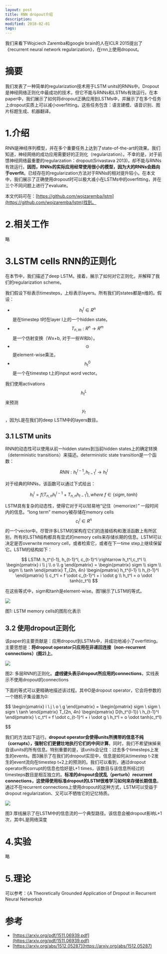 ```yaml
---
layout: post
title: RNN dropout介绍
description: 
modified: 2018-02-01
tags:
---
```


我们来看下Wojciech Zaremba和google brain的人在ICLR 2015提出了《recurrent neural network regularization》，在rnn上使用dropout。

# 摘要

我们发表了一种简单的regularization技术用于LSTM units的RNNs中。Dropout是神经网络正则化中最成功的技术，但它不能与RNNs和LSTMs有效运行。在本paper中，我们展示了如何将dropout正确应用到LSTMs中，并展示了在多个任务上dropout实质上可以减小overfitting。这些任务包含：语言建模、语音识别、图片标题生成、机器翻译。

# 1.介绍

RNN是神经序列模型，并在多个重要任务上达到了state-of-the-art的效果。我们知道，神经网络的成功应用需要好的正则化（regularization）。不幸的是，对于前馈神经网络最重要的regularzation：dropout(Srivastava 2013)，却不能与RNNs有效运行。**因而，RNNs的实际应用经常使用很小的模型，因为大的RNNs会趋向于overfit**。已经存在的regularization方法对于RNNs的相对提升较小。在本文中，我们展示了正确使用dropout时可以极大减小在LSTMs中的overfitting，并在三个不同问题上进行了evaluate。

本文代码可在：[https://github.com/wojzaremba/lstm](https://github.com/wojzaremba/lstm)找到。

# 2.相关工作

略

# 3.LSTM cells RNN的正则化

在本节中，我们描述了deep LSTM。接着，展示了如何对它正则化，并解释了我们的regularization scheme。

我们假设下标表示timesteps，上标表示layers。所有我们的states都是n维的。假设：

- $$h_t^l \in R^n$$是在timestep t时在layer l上的一个hidden state。
- $$T_{n,m}: R^n \rightarrow R^m$$是一个仿射变换（Wx+b, 对于一些W和b）。
- $$\odot$$是element-wise乘法，
- $$h_t^0$$是一个在timestep t上的input word vector。

我们使用activations $$h_t^L$$来预测$$y_t$$，因为L是在我们的deep LSTM中的layers数目。

## 3.1 LSTM units

RNN的动态性可以使用从前一hidden states到当前hidden states上的确定转换（deterministic transitions）来描述。deterministic state transition是一个函数：

$$
RNN: h_t^{l-1}, h_{t-1}^l \rightarrow h_t^l
$$

对于经典的RNNs，该函数可以通过下式给出：

$$
h_t^l = f(T_{n,n} h_t^{l-1} + T_{n,n} h_{t-1}^l), where \ f \in \lbrace sigm, tanh \rbrace
$$

LSTM具有复杂的动态性，使得它对于可以轻易地“记住（memorize）”
一段时间内的信息。“long term” memory被存储在memory cells $$c_t^l \in R^n$$的一个vector中。尽管许多LSTM的架构在它们的连接结构和激活函数上有所区别，所有的LSTM结构都具有显式的memory cells来存储长期的信息。LSTM可以决定是否overwrite memory cell，或者检索它，或者在下一time step上继续保留它。LSTM的结构如下：

$$
LSTM: h_t^{l-1}, h_{t-1}^l, c_{t-1}^l \rightarrow h_t^l,c_t^l \\
\begin{pmatrix}
    i \\
    j \\
    o \\
    g 
\end{pmatrix} = 
\begin{pmatrix}
    sigm \\
    sigm \\
    sigm \\
    tanh 
\end{pmatrix} T_{2n, 4n} 
\begin{pmatrix}
    h_t^{l-1} \\
    h_{t-1}^l 
\end{pmatrix}  \\
c_t^l = f \odot c_{t-1}^l + i \odot g \\
h_t^l = o \odot tanh(c_t^l)
$$

在这些等式中，sigm和tanh是element-wise。图1展示了LSTM的等式。

<img src="http://pic.yupoo.com/wangdren23_v/a8cc0a16/ad837591.jpg">

图1: LSTM memory cells的图形化表示

## 3.2 使用dropout正则化

该paper的主要贡献是：应用dropout到LSTMs中，并成功地减小了overfitting。主要思想是：**将dropout operator只应用在非递回连接（non-recurrent connections）(图2)上**。

<img src="http://pic.yupoo.com/wangdren23_v/5074d637/117eacbf.jpg">

图2: 多层RNN的正则化。**虚线键头表示dropout所应用的connections**，实线表示不使用dropout的connections

下面的等式可以更精确地描述该过程。其中D是dropout operator，它会将参数的一个随机子集设置为0:

$$
\begin{pmatrix}
    i \\
    j \\
    o \\
    g 
\end{pmatrix} = 
\begin{pmatrix}
    sigm \\
    sigm \\
    sigm \\
    tanh 
\end{pmatrix} T_{2n, 4n} 
\begin{pmatrix}
    D(h_t^{l-1}) \\
    h_{t-1}^l 
\end{pmatrix} \\
c_t^l = f \odot c_{t-1}^l + i \odot g \\
h_t^l = o \odot tanh(c_t^l)

$$

我们的方法如下运行。**dropout operator会使得units所携带的信息不纯（corrupts），强制它们更健壮地执行它们的中间计算**。同时，我们不希望抹掉来自该units的所有信息。特别重要的是，该units会记住：过去多个timesteps上发生的events。图3展示了在我们的dropout实现中，信息是如何从timestep t-2发生的event流向在timestep t+2上的预测的。我们可以看到，通过dropout operator所corrupt的信息也恰好是L+1 times，该数目与该信息所经过的timesteps数目是相互独立的。**标准的dropout会扰乱（perturb）recurrent connections，这使得使用标准dropout的LSTM很难学习如何来存储长期信息**。通过不在recurrent connections上使用dropout的这种方式，LSTM可以受益于dropout regularization、又可以不牺牲它的记忆特质。

<img src="http://pic.yupoo.com/wangdren23_v/a45d852b/1be89610.jpg">

图3 厚线展示了在LSTM中的信息流的一个典型路径。该信息会被dropout影响L+1次，其中L是网络深度

# 4.实验

略

# 5.理论

可以参考：《A Theoretically Grounded Application of Dropout in Recurrent Neural Networks》



# 参考

- [https://arxiv.org/pdf/1511.06939.pdf](https://arxiv.org/pdf/1511.06939.pdf)
- [https://arxiv.org/abs/1512.05287](https://arxiv.org/abs/1512.05287)